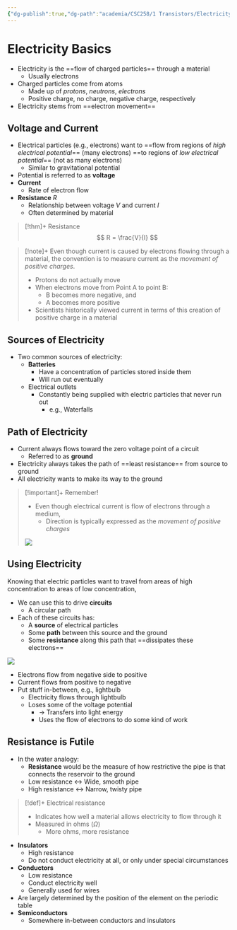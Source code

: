 ```yaml
---
{"dg-publish":true,"dg-path":"academia/CSC258/1 Transistors/Electricity Basics.md","permalink":"/academia/csc-258/1-transistors/electricity-basics/","tags":["cs","lecture","note","university"],"created":"2025-01-08T15:32:12.634-05:00","updated":"2025-02-22T20:45:48.532-05:00"}
---
```



# Electricity Basics

- Electricity is the ==flow of charged particles== through a material
    - Usually electrons
- Charged particles come from atoms
    - Made up of *protons*, *neutrons*, *electrons*
    - Positive charge, no charge, negative charge, respectively
- Electricity stems from ==electron movement==

## Voltage and Current

- Electrical particles (e.g., electrons) want to ==flow from regions of *high electrical potential*== (many electrons) ==to regions of *low electrical potential*== (not as many electrons)
    - Similar to gravitational potential
- Potential is referred to as **voltage**
- **Current**
    - Rate of electron flow
- **Resistance** $R$
    - Relationship between voltage $V$ and current $I$
    - Often determined by material

> [!thm]+ Resistance
> $$
> R = \frac{V}{I}
> $$

> [!note]+ Even though current is caused by electrons flowing through a material, the convention is to measure current as the *movement of positive charges*.
> - Protons do not actually move
> - When electrons move from Point A to point B:
>     - B becomes more negative, and
>     - A becomes more positive
> - Scientists historically viewed current in terms of this creation of positive charge in a material

## Sources of Electricity

- Two common sources of electricity:
    - **Batteries**
        - Have a concentration of particles stored inside them
        - Will run out eventually
    - Electrical outlets
        - Constantly being supplied with electric particles that never run out
            - e.g., Waterfalls

## Path of Electricity

- Current always flows toward the zero voltage point of a circuit
    - Referred to as **ground**
- Electricity always takes the path of ==least resistance== from source to ground
- All electricity wants to make its way to the ground

> [!important]+ Remember!
> - Even though electrical current is flow of electrons through a medium,
>     - Direction is typically expressed as the *movement of positive charges*
>
> ![](https://i.imgur.com/3V4vvVb.png)

## Using Electricity

Knowing that electric particles want to travel from areas of high concentration to areas of low concentration,

- We can use this to drive **circuits**
    - A circular path
- Each of these circuits has:
    - A **source** of electrical particles
    - Some **path** between this source and the ground
    - Some **resistance** along this path that ==dissipates these electrons==

![](https://i.imgur.com/9xO8I0C.png)

- Electrons flow from negative side to positive
- Current flows from positive to negative
- Put stuff in-between, e.g., lightbulb
    - Electricity flows through lightbulb
    - Loses some of the voltage potential
        - → Transfers into light energy
        - Uses the flow of electrons to do some kind of work

## Resistance is Futile

- In the water analogy:
    - **Resistance** would be the measure of how restrictive the pipe is that connects the reservoir to the ground
    - Low resistance $\leftrightarrow$ Wide, smooth pipe
    - High resistance $\leftrightarrow$ Narrow, twisty pipe

> [!def]+ Electrical resistance
> - Indicates how well a material allows electricity to flow through it
> - Measured in ohms ($\Omega$)
>     - More ohms, more resistance

- **Insulators**
    - High resistance
    - Do not conduct electricity at all, or only under special circumstances
- **Conductors**
    - Low resistance
    - Conduct electricity well
    - Generally used for wires
- Are largely determined by the position of the element on the periodic table
- **Semiconductors**
    - Somewhere in-between conductors and insulators
